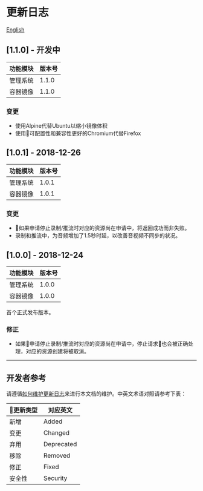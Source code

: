 # 更新日志

[English](/changelog)

## [1.1.0] - 开发中

| 功能模块 | 版本号 |
| -------- | ------ |
| 管理系统 | 1.1.0 |
| 容器镜像 | 1.1.0  |

### 变更

- 使用Alpine代替Ubuntu以缩小镜像体积
- 使用可配置性和兼容性更好的Chromium代替Firefox

## [1.0.1] - 2018-12-26

| 功能模块 | 版本号 |
| -------- | ------ |
| 管理系统 | 1.0.1  |
| 容器镜像 | 1.0.1  |

### 变更

- 如果申请停止录制/推流时对应的资源尚在申请中，将返回成功而非失败。
- 录制和推流中，为音频增加了1.5秒时延，以改善音视频不同步的状况。

## [1.0.0] - 2018-12-24

| 功能模块 | 版本号 |
| -------- | ------ |
| 管理系统 | 1.0.0  |
| 容器镜像 | 1.0.0  |

首个正式发布版本。

### 修正

- 如果申请停止录制/推流时对应的资源尚在申请中，停止请求也会被正确处理，对应的资源创建将被取消。

---

## 开发者参考

请遵循[如何维护更新日志](https://keepachangelog.com/zh-CN/1.0.0/)来进行本文档的维护。中英文术语对照请参考下表：

|更新类型|对应英文|
|-|-|
|新增|Added|
|变更|Changed|
|弃用|Deprecated|
|移除|Removed|
|修正|Fixed|
|安全性|Security|
